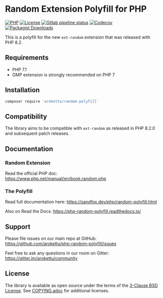 # Random Extension Polyfill for PHP

[![PHP]][Packagist]
[![License]][COPYING]
[![Gitlab pipeline status]](https://gitlab.com/sandfox/php-random-polyfill/-/pipelines)
[![Codecov]](https://codecov.io/gl/sandfox/php-random-polyfill/)
[![Packagist Downloads]][Packagist]

[PHP]: https://img.shields.io/packagist/php-v/arokettu/random-polyfill/dev-master.svg?style=flat-square
[License]: https://img.shields.io/packagist/l/arokettu/random-polyfill.svg?style=flat-square
[Gitlab pipeline status]: https://img.shields.io/gitlab/pipeline/sandfox/php-random-polyfill/master.svg?style=flat-square
[Codecov]: https://img.shields.io/codecov/c/gl/sandfox/php-random-polyfill?style=flat-square
[Packagist Downloads]: https://img.shields.io/packagist/dm/arokettu/random-polyfill?style=flat-square

[Packagist]: https://packagist.org/packages/arokettu/random-polyfill

This is a polyfill for the new `ext-random` extension that was released with PHP 8.2.

## Requirements

* PHP 7.1
* GMP extension is strongly recommended on PHP 7

## Installation

```bash
composer require 'arokettu/random-polyfill'
```

## Compatibility

The library aims to be compatible with `ext-random` as released in PHP 8.2.0 and subsequent patch releases.

## Documentation

### Random Extension

Read the official PHP doc: https://www.php.net/manual/en/book.random.php

### The Polyfill

Read full documentation here: <https://sandfox.dev/php/random-polyfill.html>

Also on Read the Docs: <https://php-random-polyfill.readthedocs.io/>

## Support

Please file issues on our main repo at GitHub: <https://github.com/arokettu/php-random-polyfill/issues>

Feel free to ask any questions in our room on Gitter: <https://gitter.im/arokettu/community>

## License

The library is available as open source under the terms of the [3-Clause BSD License].
See [COPYING.adoc][COPYING] for additional licenses.

[3-Clause BSD License]: LICENSE.md
[COPYING]: COPYING.adoc
